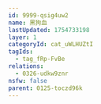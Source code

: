 ```yaml
---
id: 9999-qsig4uw2
name: 黑狗血
lastUpdated: 1754733198
layer: 1
categoryId: cat_uWLHUZtI
tagIds:
  - tag_fRp-FvBe
relations:
  - 0326-udkw9znr
nsfw: false
parent: 0125-toczd96k
---
```


